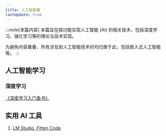 ```yaml
---
title: 人工智能篇
lastUpdate: true
---
```


:::note[本篇内容]
本篇旨在探讨能实现人工智能 (AI) 的相关技术，包括深度学习、强化学习等的理论与技术实现。

为避免内容重叠，所有涉及到人工智能技术的均归类于此，包括嵌入式人工智能等。
:::

## 人工智能学习

### 深度学习

[《深度学习入门鱼书》](../dl/rumen.md)

## 实用 AI 工具

1. [LM Studio, Fitten Code](../tools/tools1.md)